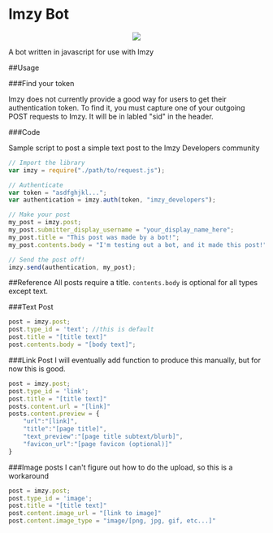 # Imzy Bot

<center><img src="https://raw.githubusercontent.com/jacksarick/imzy_bot/master/media/imzy_borg_transparent_small.png"></center>

A bot written in javascript for use with Imzy

##Usage

###Find your token

Imzy does not currently provide a good way for users to get their authentication token. To find it, you must capture one of your outgoing POST requests to Imzy. It will be in labled "sid" in the header.

###Code

Sample script to post a simple text post to the Imzy Developers community

~~~javascript
// Import the library
var imzy = require("./path/to/request.js");

// Authenticate
var token = "asdfghjkl...";
var authentication = imzy.auth(token, "imzy_developers");

// Make your post
my_post = imzy.post;
my_post.submitter_display_username = "your_display_name_here";
my_post.title = "This post was made by a bot!";
my_post.contents.body = "I'm testing out a bot, and it made this post!";

// Send the post off!
imzy.send(authentication, my_post);
~~~

##Reference
All posts require a title. `contents.body` is optional for all types except text.

###Text Post
~~~javascript
post = imzy.post;
post.type_id = 'text'; //this is default
post.title = "[title text]"
post.contents.body = "[body text]";
~~~

###Link Post
I will eventually add function to produce this manually, but for now this is good.
~~~javascript
post = imzy.post;
post.type_id = 'link';
post.title = "[title text]"
posts.content.url = "[link]"
posts.content.preview = {
	"url":"[link]",
	"title":"[page title]",
	"text_preview":"[page title subtext/blurb]",
	"favicon_url":"[page favicon (optional)]"
}
~~~

###Image posts
I can't figure out how to do the upload, so this is a workaround
~~~javascript
post = imzy.post;
post.type_id = 'image';
post.title = "[title text]"
post.content.image_url = "[link to image]"
post.content.image_type = "image/[png, jpg, gif, etc...]"
~~~
